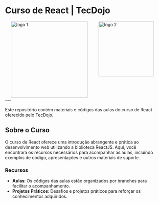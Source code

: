 # Curso de React | TecDojo

<div style="display: flex; justify-content: space-around;">
    <img src="https://github.com/joaoVictorBAlves/curso-react-tecdojo/assets/86852231/3b184d6d-03c5-4b11-b117-05a4ed4d3d3f" alt="logo 1" width="250"/>
    <img src="https://upload.wikimedia.org/wikipedia/commons/thumb/a/a7/React-icon.svg/1200px-React-icon.svg.png" alt="logo 2" width="180"/>
</div>
---

Este repositório contém materiais e códigos das aulas do curso de React oferecido pelo TecDojo.

## Sobre o Curso
O curso de React oferece uma introdução abrangente e prática ao desenvolvimento web utilizando a biblioteca ReactJS. Aqui, você encontrará os recursos necessários para acompanhar as aulas, incluindo exemplos de código, apresentações e outros materiais de suporte.

### Recursos
- **Aulas**: Os códigos das aulas estão organizados por branches para facilitar o acompanhamento.
- **Projetos Práticos**: Desafios e projetos práticos para reforçar os conhecimentos adquiridos.
